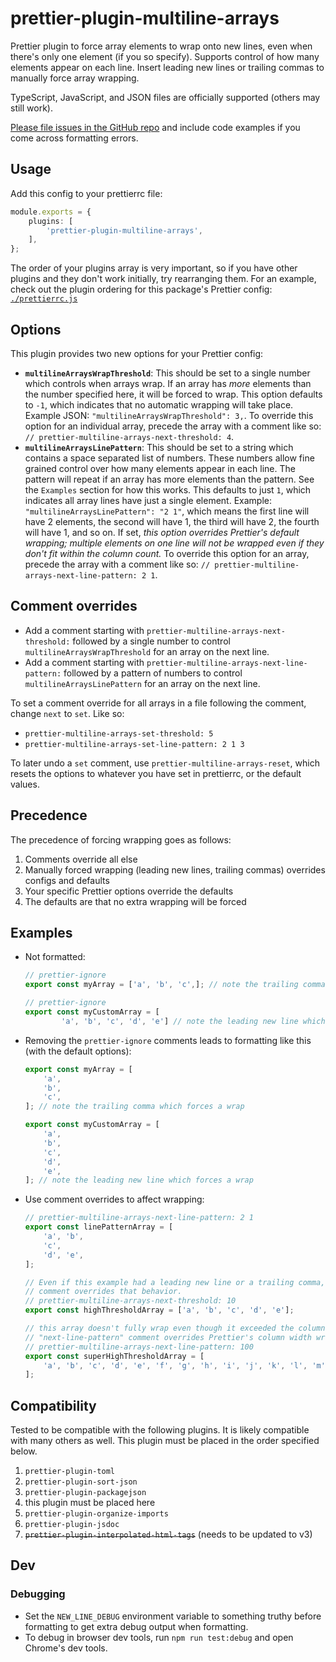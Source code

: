 # prettier-plugin-multiline-arrays

Prettier plugin to force array elements to wrap onto new lines, even when there's only one element (if you so specify). Supports control of how many elements appear on each line. Insert leading new lines or trailing commas to manually force array wrapping.

TypeScript, JavaScript, and JSON files are officially supported (others may still work).

[Please file issues in the GitHub repo](https://github.com/electrovir/prettier-plugin-multiline-arrays/issues/new) and include code examples if you come across formatting errors.

## Usage

Add this config to your prettierrc file:

<!-- example-link: src/readme-examples/prettier-options.example.ts -->

```TypeScript
module.exports = {
    plugins: [
        'prettier-plugin-multiline-arrays',
    ],
};
```

The order of your plugins array is very important, so if you have other plugins and they don't work initially, try rearranging them. For an example, check out the plugin ordering for this package's Prettier config: [`./prettierrc.js`](https://github.com/electrovir/virmator/blob/5d6503bfc31bd44daee6fec1c6e8024e7bc93b84/base-configs/base-prettierrc.js#L30-L37)

## Options

This plugin provides two new options for your Prettier config:

-   **`multilineArraysWrapThreshold`**: This should be set to a single number which controls when arrays wrap. If an array has _more_ elements than the number specified here, it will be forced to wrap. This option defaults to `-1`, which indicates that no automatic wrapping will take place. Example JSON: `"multilineArraysWrapThreshold": 3,`. To override this option for an individual array, precede the array with a comment like so: `// prettier-multiline-arrays-next-threshold: 4`.
-   **`multilineArraysLinePattern`**: This should be set to a string which contains a space separated list of numbers. These numbers allow fine grained control over how many elements appear in each line. The pattern will repeat if an array has more elements than the pattern. See the `Examples` section for how this works. This defaults to just `1`, which indicates all array lines have just a single element. Example: `"multilineArraysLinePattern": "2 1"`, which means the first line will have 2 elements, the second will have 1, the third will have 2, the fourth will have 1, and so on. If set, _this option overrides Prettier's default wrapping; multiple elements on one line will not be wrapped even if they don't fit within the column count._ To override this option for an array, precede the array with a comment like so: `// prettier-multiline-arrays-next-line-pattern: 2 1`.

## Comment overrides

-   Add a comment starting with `prettier-multiline-arrays-next-threshold:` followed by a single number to control `multilineArraysWrapThreshold` for an array on the next line.
-   Add a comment starting with `prettier-multiline-arrays-next-line-pattern:` followed by a pattern of numbers to control `multilineArraysLinePattern` for an array on the next line.

To set a comment override for all arrays in a file following the comment, change `next` to `set`. Like so:

-   `prettier-multiline-arrays-set-threshold: 5`
-   `prettier-multiline-arrays-set-line-pattern: 2 1 3`

To later undo a `set` comment, use `prettier-multiline-arrays-reset`, which resets the options to whatever you have set in prettierrc, or the default values.

## Precedence

The precedence of forcing wrapping goes as follows:

1. Comments override all else
2. Manually forced wrapping (leading new lines, trailing commas) overrides configs and defaults
3. Your specific Prettier options override the defaults
4. The defaults are that no extra wrapping will be forced

## Examples

-   Not formatted:

    <!-- example-link: src/readme-examples/not-formatted.example.ts -->

    ```TypeScript
    // prettier-ignore
    export const myArray = ['a', 'b', 'c',]; // note the trailing comma which forces a wrap

    // prettier-ignore
    export const myCustomArray = [
            'a', 'b', 'c', 'd', 'e'] // note the leading new line which forces a wrap
    ```

-   Removing the `prettier-ignore` comments leads to formatting like this (with the default options):

    <!-- example-link: src/readme-examples/formatted.example.ts -->

    ```TypeScript
    export const myArray = [
        'a',
        'b',
        'c',
    ]; // note the trailing comma which forces a wrap

    export const myCustomArray = [
        'a',
        'b',
        'c',
        'd',
        'e',
    ]; // note the leading new line which forces a wrap
    ```

-   Use comment overrides to affect wrapping:

    <!-- example-link: src/readme-examples/formatted-with-comments.example.ts -->

    ```TypeScript
    // prettier-multiline-arrays-next-line-pattern: 2 1
    export const linePatternArray = [
        'a', 'b',
        'c',
        'd', 'e',
    ];

    // Even if this example had a leading new line or a trailing comma, it won't wrap because the
    // comment overrides that behavior.
    // prettier-multiline-arrays-next-threshold: 10
    export const highThresholdArray = ['a', 'b', 'c', 'd', 'e'];

    // this array doesn't fully wrap even though it exceeded the column width because the
    // "next-line-pattern" comment overrides Prettier's column width wrapping
    // prettier-multiline-arrays-next-line-pattern: 100
    export const superHighThresholdArray = [
        'a', 'b', 'c', 'd', 'e', 'f', 'g', 'h', 'i', 'j', 'k', 'l', 'm', 'n', 'o', 'p', 'q', 'r', 's', 't', 'u',
    ];
    ```

## Compatibility

Tested to be compatible with the following plugins. It is likely compatible with many others as well. This plugin must be placed in the order specified below.

1. `prettier-plugin-toml`
2. `prettier-plugin-sort-json`
3. `prettier-plugin-packagejson`
4. this plugin must be placed here
5. `prettier-plugin-organize-imports`
6. `prettier-plugin-jsdoc`
7. ~~`prettier-plugin-interpolated-html-tags`~~ (needs to be updated to v3)

## Dev

### Debugging

-   Set the `NEW_LINE_DEBUG` environment variable to something truthy before formatting to get extra debug output when formatting.
-   To debug in browser dev tools, run `npm run test:debug` and open Chrome's dev tools.
